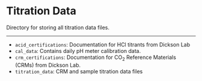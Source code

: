 # Titration Data
Directory for storing all titration data files.

---

- ```acid_certifications```: Documentation for HCl titrants from Dickson Lab
- ```cal_data```: Contains daily pH meter calibration data.
- ```crm_certifications```: Documentation for CO<sub>2</sub> Reference Materials (CRMs) from Dickson Lab.
- ```titration_data```: CRM and sample titration data files
